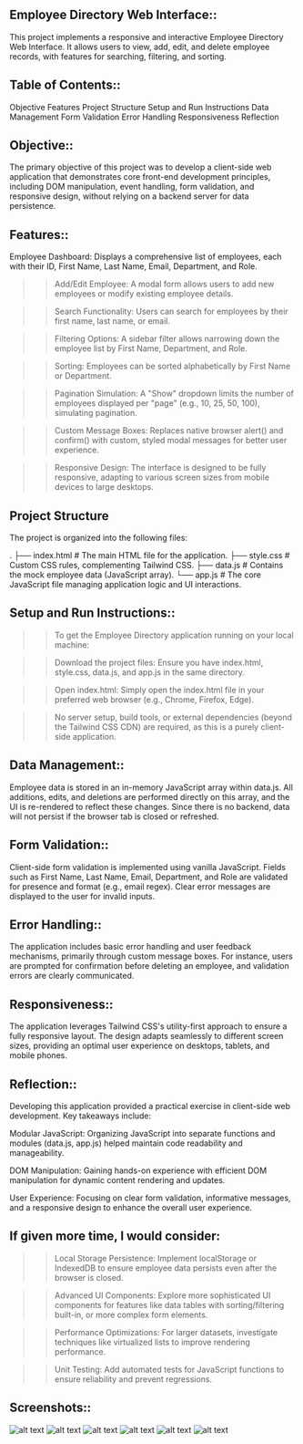 Employee Directory Web Interface::
----------------------------------
This project implements a responsive and interactive Employee Directory Web Interface. It allows users to view, add, edit, and delete employee records, with features for searching, filtering, and sorting.





Table of Contents::
------------------
Objective
Features
Project Structure
Setup and Run Instructions
Data Management
Form Validation
Error Handling
Responsiveness
Reflection



Objective::
--------------------------------------------------------------------------------------------------------
The primary objective of this project was to develop a client-side web application that demonstrates core front-end development principles, including DOM manipulation, event handling, form validation, and responsive design, without relying on a backend server for data persistence.







Features::
------------------------------------------------------------------------------------------------------------
Employee Dashboard: Displays a comprehensive list of employees, each with their ID, First Name, Last Name, Email, Department, and Role.


>> Add/Edit Employee: A modal form allows users to add new employees or modify existing employee details.



>> Search Functionality: Users can search for employees by their first name, last name, or email.

>> Filtering Options: A sidebar filter allows narrowing down the employee list by First Name, Department, and Role.

>> Sorting: Employees can be sorted alphabetically by First Name or Department.

>> Pagination Simulation: A "Show" dropdown limits the number of employees displayed per "page" (e.g., 10, 25, 50, 100), simulating pagination.

>> Custom Message Boxes: Replaces native browser alert() and confirm() with custom, styled modal messages for better user experience.

>> Responsive Design: The interface is designed to be fully responsive, adapting to various screen sizes from mobile devices to large desktops.




Project Structure
------------------------------------------------------------------------------------------------------------
The project is organized into the following files:

.
├── index.html          # The main HTML file for the application.
├── style.css           # Custom CSS rules, complementing Tailwind CSS.
├── data.js             # Contains the mock employee data (JavaScript array).
└── app.js              # The core JavaScript file managing application logic and UI interactions.






Setup and Run Instructions::
-------------------------------------------------------------------------------------------------------------
>>  To get the Employee Directory application running on your local machine:

>>  Download the project files: Ensure you have index.html, style.css, data.js, and app.js in the same directory.

>>  Open index.html: Simply open the index.html file in your preferred web browser (e.g., Chrome, Firefox, Edge).

>>  No server setup, build tools, or external dependencies (beyond the Tailwind CSS CDN) are required, as this is a purely client-side application.





Data Management::
-------------------------------------------------------------------------------------------------------
Employee data is stored in an in-memory JavaScript array within data.js. All additions, edits, and deletions are performed directly on this array, and the UI is re-rendered to reflect these changes. Since there is no backend, data will not persist if the browser tab is closed or refreshed.





Form Validation::
--------------------------------------------------------------------------------
Client-side form validation is implemented using vanilla JavaScript. Fields such as First Name, Last Name, Email, Department, and Role are validated for presence and format (e.g., email regex). Clear error messages are displayed to the user for invalid inputs.



Error Handling::
-----------------------------------------------------------------------------------------------------------
The application includes basic error handling and user feedback mechanisms, primarily through custom message boxes. For instance, users are prompted for confirmation before deleting an employee, and validation errors are clearly communicated.



Responsiveness::
-------------------------------------------------------------------------------------------------------------
The application leverages Tailwind CSS's utility-first approach to ensure a fully responsive layout. The design adapts seamlessly to different screen sizes, providing an optimal user experience on desktops, tablets, and mobile phones.



Reflection::
-----------------------------------------------------------------------------------------------
Developing this application provided a practical exercise in client-side web development. Key takeaways include:

Modular JavaScript: Organizing JavaScript into separate functions and modules (data.js, app.js) helped maintain code readability and manageability.

DOM Manipulation: Gaining hands-on experience with efficient DOM manipulation for dynamic content rendering and updates.

User Experience: Focusing on clear form validation, informative messages, and a responsive design to enhance the overall user experience.

If given more time, I would consider:
-----------------------------------------------------------------------------------------------------
>> Local Storage Persistence: Implement localStorage or IndexedDB to ensure employee data persists even after the browser is closed.

>> Advanced UI Components: Explore more sophisticated UI components for features like data tables with sorting/filtering built-in, or more complex form elements.

>> Performance Optimizations: For larger datasets, investigate techniques like virtualized lists to improve rendering performance.

>> Unit Testing: Add automated tests for JavaScript functions to ensure reliability and prevent regressions.




Screenshots::
------------------------------------------------------------------------------------------
![alt text](<Screenshot 2025-07-12 151434.png>) ![alt text](<Screenshot 2025-07-12 151500.png>) ![alt text](<Screenshot 2025-07-12 151602.png>) ![alt text](<Screenshot 2025-07-12 151618.png>) ![alt text](<Screenshot 2025-07-12 151720.png>) ![alt text](<Screenshot 2025-07-12 151803.png>)